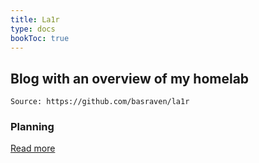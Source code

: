 ```yaml
---
title: La1r
type: docs
bookToc: true
---
```


## Blog with an overview of my homelab
```Source: https://github.com/basraven/la1r```


### Planning
[Read more](docs/planning/)